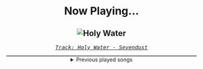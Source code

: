 <div align="center"> 
<h1>Now Playing...</h1>

![Holy Water](https://i.scdn.co/image/ab67616d00001e02343ce5de342829b96d262a65)
--
_<samp><a href="https://open.spotify.com/track/0DuXcQOW7A9PIedZRyJiSQ">Track: Holy Water - Sevendust</a></samp>_

<div style="border: 1px #4B5054 solid"></div>
<details>
  <summary>
    Previous played songs
  </summary>
  <table>
    <thead>
      <tr>
        <th>
          Artist
        </th>
        <th>
          Song
        </th>
        <th>
          Link
        </th>
      </tr>
    </thead>
    <tbody>
      <tr><td>Sevendust</td><td>Holy Water</td><td><a href="https://open.spotify.com/track/0DuXcQOW7A9PIedZRyJiSQ">https://open.spotify.com/track/0DuXcQOW7A9PIedZRyJiSQ</a></td></tr><tr><td>TEKKEN Project</td><td>Neo City - Normal</td><td><a href="https://open.spotify.com/track/4QMPp1krn0SmSiPIKg9tQb">https://open.spotify.com/track/4QMPp1krn0SmSiPIKg9tQb</a></td></tr><tr><td>TEKKEN Project</td><td>The Decisive Blow - Climax</td><td><a href="https://open.spotify.com/track/0bCtrjQOdrZOQkcMJZ2VXT">https://open.spotify.com/track/0bCtrjQOdrZOQkcMJZ2VXT</a></td></tr><tr><td>TEKKEN Project</td><td>The Decisive Blow - Normal</td><td><a href="https://open.spotify.com/track/27iMGBrKfdsvTUHT3eo8PM">https://open.spotify.com/track/27iMGBrKfdsvTUHT3eo8PM</a></td></tr><tr><td>Breaking Benjamin</td><td>Defeated</td><td><a href="https://open.spotify.com/track/500XjFuAZEBODSL6boVKbx">https://open.spotify.com/track/500XjFuAZEBODSL6boVKbx</a></td></tr><tr><td>Breaking Benjamin</td><td>Tourniquet</td><td><a href="https://open.spotify.com/track/5xgXG5BfCNO6KJrQOHKprg">https://open.spotify.com/track/5xgXG5BfCNO6KJrQOHKprg</a></td></tr><tr><td>10 Years</td><td>Wasteland</td><td><a href="https://open.spotify.com/track/0nTiC2fGkM4q8bGlBKGrGx">https://open.spotify.com/track/0nTiC2fGkM4q8bGlBKGrGx</a></td></tr><tr><td>Linkin Park</td><td>Easier to Run</td><td><a href="https://open.spotify.com/track/32fEW4jygJjjnZh2iBa5IR">https://open.spotify.com/track/32fEW4jygJjjnZh2iBa5IR</a></td></tr><tr><td>Breaking Benjamin</td><td>Feed the Wolf</td><td><a href="https://open.spotify.com/track/7rOv6HovIJvYHXCg0cVfTk">https://open.spotify.com/track/7rOv6HovIJvYHXCg0cVfTk</a></td></tr><tr><td>Demon Hunter</td><td>Collapsing (feat. Björn "Speed" Strid)</td><td><a href="https://open.spotify.com/track/2WVQXKecFNKwjfJab3M2xc">https://open.spotify.com/track/2WVQXKecFNKwjfJab3M2xc</a></td></tr><tr><td>Linkin Park</td><td>Points of Authority</td><td><a href="https://open.spotify.com/track/5egqKwgK5r5rvGD1LrtR7J">https://open.spotify.com/track/5egqKwgK5r5rvGD1LrtR7J</a></td></tr><tr><td>Breaking Benjamin</td><td>Blood</td><td><a href="https://open.spotify.com/track/7gQ7DfSSc3b8e4cHtFnDxu">https://open.spotify.com/track/7gQ7DfSSc3b8e4cHtFnDxu</a></td></tr><tr><td>Linkin Park</td><td>Don't Stay</td><td><a href="https://open.spotify.com/track/2yss0n7KmvmSr4EHvjfFpn">https://open.spotify.com/track/2yss0n7KmvmSr4EHvjfFpn</a></td></tr><tr><td>Killswitch Engage</td><td>I Am Broken Too</td><td><a href="https://open.spotify.com/track/7yLfdwMrJMBtHCSVrUt77P">https://open.spotify.com/track/7yLfdwMrJMBtHCSVrUt77P</a></td></tr><tr><td>Linkin Park</td><td>Somewhere I Belong</td><td><a href="https://open.spotify.com/track/3fjmSxt0PskST13CSdBUFx">https://open.spotify.com/track/3fjmSxt0PskST13CSdBUFx</a></td></tr><tr><td>Breaking Benjamin</td><td>Blow Me Away - Soundtrack Version</td><td><a href="https://open.spotify.com/track/7js2TSkQLuRWBIQ4HSTAv2">https://open.spotify.com/track/7js2TSkQLuRWBIQ4HSTAv2</a></td></tr><tr><td>Linkin Park</td><td>LOST IN THE ECHO</td><td><a href="https://open.spotify.com/track/2oNYsdCasRRlz1shXFAz7D">https://open.spotify.com/track/2oNYsdCasRRlz1shXFAz7D</a></td></tr><tr><td>Gabriel Shadid & Tobias Marberger</td><td>Fire Head</td><td><a href="https://open.spotify.com/track/0DlygD2NZc9IFQ3YnD1z2U">https://open.spotify.com/track/0DlygD2NZc9IFQ3YnD1z2U</a></td></tr><tr><td>Celldweller</td><td>Eon</td><td><a href="https://open.spotify.com/track/6Fp6l627rWNhQhexFnxCE5">https://open.spotify.com/track/6Fp6l627rWNhQhexFnxCE5</a></td></tr><tr><td>Cliff Lin</td><td>Criminal Intent</td><td><a href="https://open.spotify.com/track/1mfb4TknDhtSTEsnaop2Oc">https://open.spotify.com/track/1mfb4TknDhtSTEsnaop2Oc</a></td></tr>
    </tbody>
  </table>
</details>

</div>
